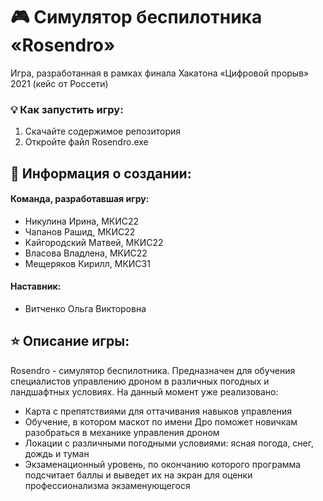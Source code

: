 # 🎮 Симулятор беспилотника «Rosendro»
Игра, разработанная в рамках финала Хакатона «Цифровой прорыв» 2021 (кейс от Россети)

### 💡 Как запустить игру: 
1. Скачайте содержимое репозитория
2. Откройте файл Rosendro.exe

## 📝 Информация о создании:
#### Команда, разработавшая игру:
- Никулина Ирина, МКИС22
- Чапанов Рашид, МКИС22
- Кайгородский Матвей, МКИС22
- Власова Владлена, МКИС22
- Мещеряков Кирилл, МКИС31

#### Наставник:
- Витченко Ольга Викторовна

## ⭐ Описание игры:
Rosendro - симулятор беспилотника. Предназначен для обучения специалистов управлению дроном в различных погодных и ландшафтных условиях. На данный момент уже реализовано:
- Карта с препятствиями для оттачивания навыков управления
- Обучение, в котором маскот по имени Дро поможет новичкам разобраться в механике управления дроном
- Локации с различными погодными условиями: ясная погода, снег, дождь и туман
- Экзаменационный уровень, по окончанию которого программа подсчитает баллы и выведет их на экран для оценки профессионализма экзаменующегося



